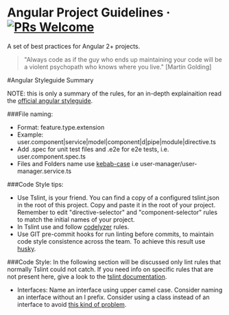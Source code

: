 # Angular Project Guidelines &middot; [![PRs Welcome](https://img.shields.io/badge/PRs-welcome-brightgreen.svg?style=flat-square)](http://makeapullrequest.com)
A set of best practices for Angular 2+ projects.

>  "Always code as if the guy who ends up maintaining your code will be a violent psychopath who knows where you live." 
> [Martin Golding]

#Angular Styleguide Summary

NOTE: this is only a summary of the rules, for an in-depth explainaition read the [official angular styleguide](https://angular.io/guide/styleguide).

###File naming: 
- Format: feature.type.extension
- Example: user.component|service|model|component|d|pipe|module|directive.ts
- Add .spec for unit test files and .e2e for e2e tests, i.e. user.component.spec.ts
- Files and Folders name use [kebab-case](http://wiki.c2.com/?KebabCase) i.e user-manager/user-manager.service.ts

###Code Style tips:
- Use Tslint, is your friend. You can find a copy of a configured tslint.json in the root of this project. Copy and paste it in the root of your project. Remember to edit "directive-selector" and "component-selector" rules to match the initial names of your project.
- In Tslint use and follow [codelyzer](https://github.com/mgechev/codelyzer) rules.
- Use GIT pre-commit hooks for run linting before commits, to maintain code style consistence across the team. To achieve this result use [husky](https://github.com/typicode/husky).

###Code Style:
In 
the following section will be discussed only lint rules that normally Tslint could not catch. If you need info on specific rules that are not present here, give a look to the [tslint documentation](https://palantir.github.io/tslint/rules/).
- Interfaces: Name an interface using upper camel case. Consider naming an interface without an I prefix. Consider using a class instead of an interface to avoid [this kind of problem](https://github.com/angular/angular-cli/issues/2034).
